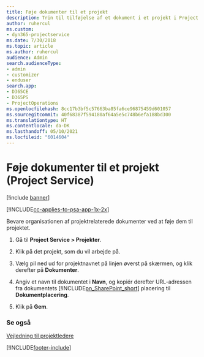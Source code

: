 ```yaml
---
title: Føje dokumenter til et projekt
description: Trin til tilføjelse af et dokument i et projekt i Project Service
author: ruhercul
ms.custom:
- dyn365-projectservice
ms.date: 7/30/2018
ms.topic: article
ms.author: ruhercul
audience: Admin
search.audienceType:
- admin
- customizer
- enduser
search.app:
- D365CE
- D365PS
- ProjectOperations
ms.openlocfilehash: 8cc17b3bf5c57663ba85fa6ce96875459d601057
ms.sourcegitcommit: 40f68387f594180af64a5e5c748b6efa188bd300
ms.translationtype: HT
ms.contentlocale: da-DK
ms.lasthandoff: 05/10/2021
ms.locfileid: "6014604"
---
```

# <a name="add-documents-to-a-project-project-service"></a>Føje dokumenter til et projekt (Project Service)

[!include [banner](../includes/psa-now-project-operations.md)]

[!INCLUDE[cc-applies-to-psa-app-1x-2x](../includes/cc-applies-to-psa-app-1x-2x.md)]

Bevare organisationen af projektrelaterede dokumenter ved at føje dem til projektet.  
  
1. Gå til **Project Service > Projekter**.  
  
2. Klik på det projekt, som du vil arbejde på.  
  
3. Vælg pil ned ud for projektnavnet på linjen øverst på skærmen, og klik derefter på **Dokumenter**.  
  
4. Angiv et navn til dokumentet i **Navn**, og kopiér derefter URL-adressen fra dokumentets [!INCLUDE[pn_SharePoint_short](../includes/pn-sharepoint-short.md)] placering til **Dokumentplacering**.  
  
5. Klik på **Gem**.  
  
### <a name="see-also"></a>Se også  
 [Vejledning til projektledere](../psa/project-manager-guide.md)


[!INCLUDE[footer-include](../includes/footer-banner.md)]